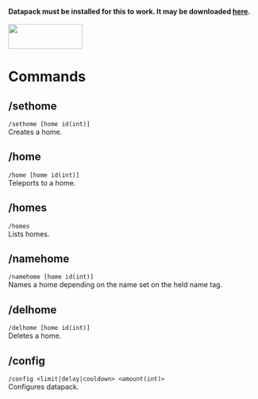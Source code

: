 <b>Datapack must be installed for this to work. It may be downloaded <a href="https://vanillatweaks.net/share#LyWCd6" target="_blank">here</a>.</b>
<br>
<br>
<a href="https://www.curseforge.com/minecraft/mc-mods/fabric-api" rel="nofollow"><strong><img src="https://i.imgur.com/Ol1Tcf8.png" alt="" width="149" height="50"></strong></a>

<h1>Commands</h1>
<h2>/sethome</h2>
<code>/sethome [home id(int)]</code>
<br>
Creates a home.
<h2>/home</h2> <code>/home [home id(int)]</code>
<br>
Teleports to a home.
<h2>/homes</h2>
<code>/homes</code>
<br>
Lists homes.
<h2>/namehome</h2>
<code>/namehome [home id(int)]</code>
<br>
Names a home depending on the name set on the held name tag.
<h2>/delhome</h2>
<code>/delhome [home id(int)]</code>
<br>
Deletes a home.
<h2>/config</h2>
<code>/config &lt;limit|delay|cooldown&gt; &lt;amount(int)&gt;</code>
<br>
Configures datapack.
